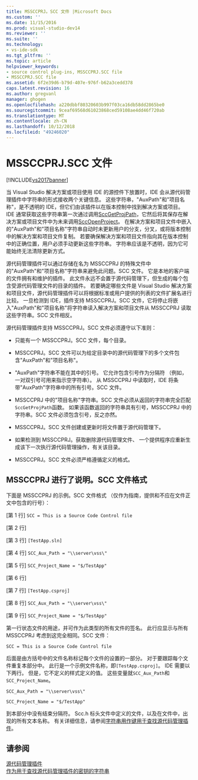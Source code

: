 ```yaml
---
title: MSSCCPRJ。SCC 文件 |Microsoft Docs
ms.custom: ''
ms.date: 11/15/2016
ms.prod: visual-studio-dev14
ms.reviewer: ''
ms.suite: ''
ms.technology:
- vs-ide-sdk
ms.tgt_pltfrm: ''
ms.topic: article
helpviewer_keywords:
- source control plug-ins, MSSCCPRJ.SCC file
- MSSCCPRJ.SCC file
ms.assetid: 6f2e39d6-b79d-407e-976f-b62a3cedd378
caps.latest.revision: 16
ms.author: gregvanl
manager: ghogen
ms.openlocfilehash: a220dbbf80320603b997f03ca16db58dd2865be0
ms.sourcegitcommit: 9ceaf69568d61023868ced59108ae4dd46f720ab
ms.translationtype: MT
ms.contentlocale: zh-CN
ms.lasthandoff: 10/12/2018
ms.locfileid: "49246020"
---
```

# <a name="mssccprjscc-file"></a>MSSCCPRJ.SCC 文件
[!INCLUDE[vs2017banner](../includes/vs2017banner.md)]

当 Visual Studio 解决方案或项目使用 IDE 的源控件下放置时，IDE 会从源代码管理插件中字符串的形式接收两个关键信息。 这些字符串，"AuxPath"和"项目名称"，是不透明的 IDE，但它们由该插件以在版本控制中找到解决方案或项目。 IDE 通常获取这些字符串第一次通过调用[SccGetProjPath](../extensibility/sccgetprojpath-function.md)，它然后将其保存在解决方案或项目文件中为未来调用[SccOpenProject](../extensibility/sccopenproject-function.md)。 在解决方案和项目文件中嵌入的"AuxPath"和"项目名称"字符串自动时未更新用户的分支，分叉，或将版本控制中的解决方案和项目文件复制。 若要确保解决方案和项目文件指向其在版本控制中的正确位置，用户必须手动更新这些字符串。 字符串应该是不透明，因为它可能始终无法清除更新方式。  
  
 源代码管理插件可以通过存储在名为 MSSCCPRJ 的特殊文件中的"AuxPath"和"项目名称"字符串来避免此问题。SCC 文件。 它是本地的客户端的文件拥有和维护的插件。 此文件永远不会置于源代码管理下，但生成的每个包含受源代码管理文件的目录的插件。 若要确定哪些文件是 Visual Studio 解决方案和项目文件，源代码管理插件可以将根据标准或用户提供的列表的文件扩展名进行比较。 一旦检测到 IDE，插件支持 MSSCCPRJ。SCC 文件，它将停止将嵌入"AuxPath"和"项目名称"将字符串读入解决方案和项目文件从 MSSCCPRJ 读取这些字符串。SCC 文件相反。  
  
 源代码管理插件支持 MSSCCPRJ。SCC 文件必须遵守以下准则：  
  
-   只能有一个 MSSCCPRJ。SCC 文件，每个目录。  
  
-   MSSCCPRJ。SCC 文件可以为给定目录中的源代码管理下的多个文件包含"AuxPath"和"项目名称"。  
  
-   "AuxPath"字符串不能在其中的引号。 它允许包含引号作为分隔符 （例如，一对双引号可用来指示空字符串）。 从 MSSCCPRJ 中读取时，IDE 将条带"AuxPath"字符串中的所有引号。SCC 文件。  
  
-   MSSCCPRJ 中的"项目名称"字符串。SCC 文件必须从返回的字符串完全匹配`SccGetProjPath`函数。 如果该函数返回的字符串具有引号，MSSCCPRJ 中的字符串。SCC 文件必须包含引号，反之亦然。  
  
-   MSSCCPRJ。SCC 文件创建或更新时将文件置于源代码管理下。  
  
-   如果检测到 MSSCCPRJ。获取删除源代码管理文件、 一个提供程序应重新生成该下一次执行源代码管理操作，有关该目录。  
  
-   MSSCCPRJ。SCC 文件必须严格遵循定义的格式。  
  
## <a name="an-illustration-of-the-mssccprjscc-file-format"></a>MSSCCPRJ 进行了说明。SCC 文件格式  
 下面是 MSSCCPRJ 的示例。SCC 文件格式 （仅作为指南，提供和不应在文件正文中包含的行号）：  
  
 [第 1 行] `SCC = This is a Source Code Control file`  
  
 [第 2 行]  
  
 [第 3 行] `[TestApp.sln]`  
  
 [第 4 行] `SCC_Aux_Path = "\\server\vss\"`  
  
 [第 5 行] `SCC_Project_Name = "$/TestApp"`  
  
 [第 6 行]  
  
 [第 7 行] `[TestApp.csproj]`  
  
 [第 8 行] `SCC_Aux_Path = "\\server\vss\"`  
  
 [第 9 行] `SCC_Project_Name = "$/TestApp"`  
  
 第一行状态文件的用途，并可作为此类型的所有文件的签名。 此行应显示与所有 MSSCCPRJ 考虑到这完全相同。SCC 文件：  
  
 `SCC = This is a Source Code Control file`  
  
 后面是由方括号中的文件名称标记每个文件的设置的一部分。 对于要跟踪每个文件重复本部分中。 此行是一个示例文件名称，即`[TestApp.csproj]`。 IDE 需要以下两行。 但是，它不定义的样式定义的值。 这些变量就`SCC_Aux_Path`和`SCC_Project_Name`。  
  
 `SCC_Aux_Path = "\\server\vss\"`  
  
 `SCC_Project_Name = "$/TestApp"`  
  
 到本部分中没有结束分隔符。 Scc.h 标头文件中定义的文件，以及在文件中，出现的所有文本名称。 有关详细信息，请参阅[字符串用作键用于查找源代码管理插件](../extensibility/strings-used-as-keys-for-finding-a-source-control-plug-in.md)。  
  
## <a name="see-also"></a>请参阅  
 [源代码管理插件](../extensibility/source-control-plug-ins.md)   
 [作为用于查找源代码管理插件的密钥的字符串](../extensibility/strings-used-as-keys-for-finding-a-source-control-plug-in.md)

